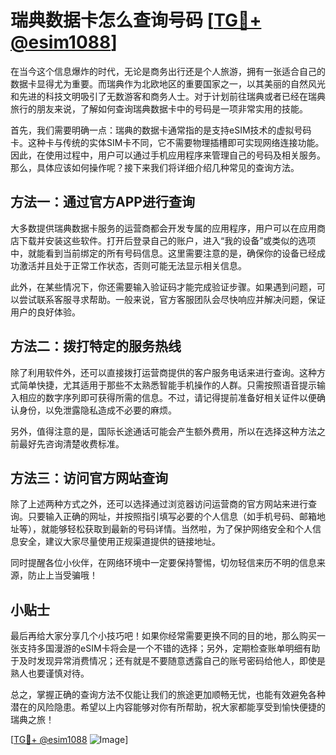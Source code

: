 # 瑞典数据卡怎么查询号码 [[TG💪+ @esim1088](https://t.me/s/esim1088)]

在当今这个信息爆炸的时代，无论是商务出行还是个人旅游，拥有一张适合自己的数据卡显得尤为重要。而瑞典作为北欧地区的重要国家之一，以其美丽的自然风光和先进的科技文明吸引了无数游客和商务人士。对于计划前往瑞典或者已经在瑞典旅行的朋友来说，了解如何查询瑞典数据卡中的号码是一项非常实用的技能。

首先，我们需要明确一点：瑞典的数据卡通常指的是支持eSIM技术的虚拟号码卡。这种卡与传统的实体SIM卡不同，它不需要物理插槽即可实现网络连接功能。因此，在使用过程中，用户可以通过手机应用程序来管理自己的号码及相关服务。那么，具体应该如何操作呢？接下来我们将详细介绍几种常见的查询方法。

## 方法一：通过官方APP进行查询

大多数提供瑞典数据卡服务的运营商都会开发专属的应用程序，用户可以在应用商店下载并安装这些软件。打开后登录自己的账户，进入“我的设备”或类似的选项中，就能看到当前绑定的所有号码信息。这里需要注意的是，确保你的设备已经成功激活并且处于正常工作状态，否则可能无法显示相关信息。

此外，在某些情况下，你还需要输入验证码才能完成验证步骤。如果遇到问题，可以尝试联系客服寻求帮助。一般来说，官方客服团队会尽快响应并解决问题，保证用户的良好体验。

## 方法二：拨打特定的服务热线

除了利用软件外，还可以直接拨打运营商提供的客户服务电话来进行查询。这种方式简单快捷，尤其适用于那些不太熟悉智能手机操作的人群。只需按照语音提示输入相应的数字序列即可获得所需的信息。不过，请记得提前准备好相关证件以便确认身份，以免泄露隐私造成不必要的麻烦。

另外，值得注意的是，国际长途通话可能会产生额外费用，所以在选择这种方法之前最好先咨询清楚收费标准。

## 方法三：访问官方网站查询

除了上述两种方式之外，还可以选择通过浏览器访问运营商的官方网站来进行查询。只要输入正确的网址，并按照指引填写必要的个人信息（如手机号码、邮箱地址等），就能够轻松获取到最新的号码详情。当然啦，为了保护网络安全和个人信息安全，建议大家尽量使用正规渠道提供的链接地址。

同时提醒各位小伙伴，在网络环境中一定要保持警惕，切勿轻信来历不明的信息来源，防止上当受骗哦！

## 小贴士

最后再给大家分享几个小技巧吧！如果你经常需要更换不同的目的地，那么购买一张支持多国漫游的eSIM卡将会是一个不错的选择；另外，定期检查账单明细有助于及时发现异常消费情况；还有就是不要随意透露自己的账号密码给他人，即使是熟人也要谨慎对待。

总之，掌握正确的查询方法不仅能让我们的旅途更加顺畅无忧，也能有效避免各种潜在的风险隐患。希望以上内容能够对你有所帮助，祝大家都能享受到愉快便捷的瑞典之旅！

[[TG💪+ @esim1088](https://t.me/s/esim1088) ![Image](https://i.postimg.cc/4NQfJmqS/Snipaste-2025-05-13-00-14-12.png)]